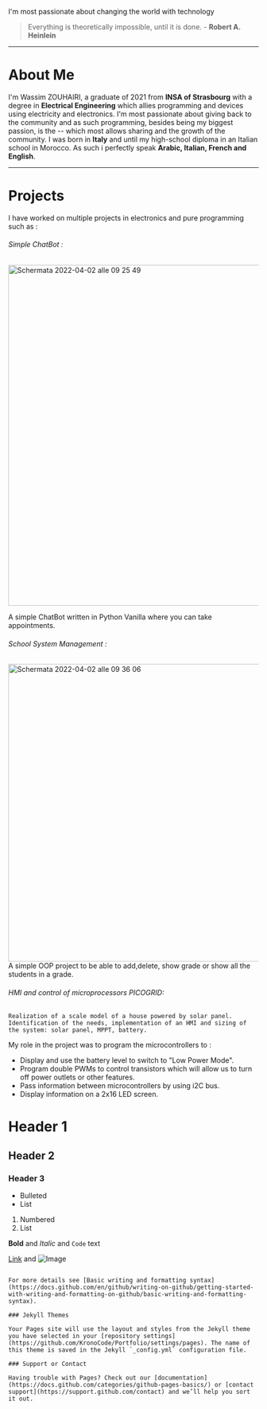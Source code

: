 I'm most passionate about changing the world with technology

>Everything is theoretically impossible, until it is done. - **Robert A. Heinlein**

-----------------------------------------------------------

# About Me

I'm Wassim ZOUHAIRI, a graduate of 2021 from **INSA of Strasbourg** with a degree in **Electrical Engineering** which allies programming and devices using electricity and electronics. I'm most passionate about giving back to the community and as such programming, besides being my biggest passion, is the -- which most allows sharing and the growth of the community.
I was born in **Italy** and until my high-school diploma in an Italian school in Morocco. As such i perfectly speak **Arabic, Italian, French and English**.

-----------------------------------------------

# Projects

I have worked on multiple projects in electronics and pure programming such as : 

###### Simple ChatBot : 

<img width="685" alt="Schermata 2022-04-02 alle 09 25 49" src="https://user-images.githubusercontent.com/96634620/161372258-19c211b4-f504-47a9-b190-717b4a6ca5d3.png">

A simple ChatBot written in Python Vanilla where you can take appointments.

###### School System Management : 

<img width="598" alt="Schermata 2022-04-02 alle 09 36 06" src="https://user-images.githubusercontent.com/96634620/161372388-51bec27a-3373-4e1a-8e42-9d4dc4391d65.png">
A simple OOP project to be able to add,delete, show grade or show all the students in a grade.

###### HMI and control of microprocessors PICOGRID:
```
Realization of a scale model of a house powered by solar panel. Identification of the needs, implementation of an HMI and sizing of the system: solar panel, MPPT, battery.
```
My role in the project was to program the microcontrollers to :

* Display and use the battery level to switch to "Low Power Mode".
* Program double PWMs to control transistors which will allow us to turn off power outlets or other features.
* Pass information between microcontrollers by using i2C bus.
* Display information on a 2x16 LED screen.


# Header 1
## Header 2
### Header 3

- Bulleted
- List

1. Numbered
2. List

**Bold** and _Italic_ and `Code` text

[Link](url) and ![Image](src)
```

For more details see [Basic writing and formatting syntax](https://docs.github.com/en/github/writing-on-github/getting-started-with-writing-and-formatting-on-github/basic-writing-and-formatting-syntax).

### Jekyll Themes

Your Pages site will use the layout and styles from the Jekyll theme you have selected in your [repository settings](https://github.com/KronoCode/Portfolio/settings/pages). The name of this theme is saved in the Jekyll `_config.yml` configuration file.

### Support or Contact

Having trouble with Pages? Check out our [documentation](https://docs.github.com/categories/github-pages-basics/) or [contact support](https://support.github.com/contact) and we’ll help you sort it out.
